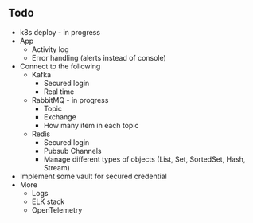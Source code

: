 ## Todo

- k8s deploy - in progress
- App
  - Activity log
  - Error handling (alerts instead of console)
- Connect to the following
  - Kafka
    - Secured login
    - Real time
  - RabbitMQ - in progress
    - Topic
    - Exchange
    - How many item in each topic
  - Redis
    - Secured login
    - Pubsub Channels
    - Manage different types of objects (List, Set, SortedSet, Hash, Stream)
- Implement some vault for secured credential
- More
  - Logs
  - ELK stack
  - OpenTelemetry
